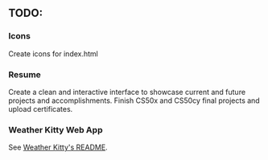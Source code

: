 ## TODO:
### Icons
Create icons for index.html

### Resume
Create a clean and interactive interface to showcase current and future projects and accomplishments.
Finish CS50x and CS50cy final projects and upload certificates.

### Weather Kitty Web App
See [Weather Kitty's README](https://github.com/jaim1n/Weather-Kitty/blob/main/README.md).
